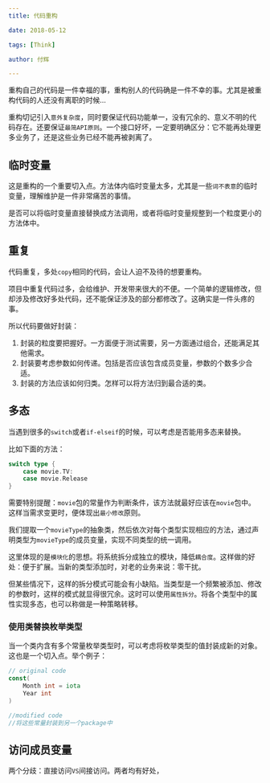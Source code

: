 ```yaml
---
title: 代码重构

date: 2018-05-12

tags: [Think]

author: 付辉

---
```


重构自己的代码是一件幸福的事，重构别人的代码确是一件不幸的事。尤其是被重构代码的人还没有离职的时候...

重构切记引入`意外复杂度`，同时要保证代码功能单一，没有冗余的、意义不明的代码存在。还要保证`最简API原则`。一个接口好坏，一定要明确区分：它不能再处理更多业务了，还是这些业务已经不能再被剥离了。

## 临时变量

这是重构的一个重要切入点。方法体内临时变量太多，尤其是一些`词不表意`的临时变量，理解维护是一件非常痛苦的事情。

是否可以将临时变量直接替换成方法调用，或者将临时变量规整到一个粒度更小的方法体中。

## 重复

代码重复，多处`copy`相同的代码，会让人迫不及待的想要重构。

项目中重复代码过多，会给维护、开发带来很大的不便。一个简单的逻辑修改，但却涉及修改好多处代码，还不能保证涉及的部分都修改了。这确实是一件头疼的事。

所以代码要做好封装：

1. 封装的粒度要把握好。一方面便于测试需要，另一方面通过组合，还能满足其他需求。
2. 封装要考虑参数如何传递。包括是否应该包含成员变量，参数的个数多少合适。
3. 封装的方法应该如何归类。怎样可以将方法归到最合适的类。

## 多态

当遇到很多的`switch`或者`if-elseif`的时候，可以考虑是否能用多态来替换。

比如下面的方法：
```go
switch type {
    case movie.TV:
    case movie.Release
}
```

需要特别提醒：`movie`包的常量作为判断条件，该方法就最好应该在`movie`包中。这样当需求变更时，便体现出`最小修改`原则。

我们提取一个`movieType`的抽象类，然后依次对每个类型实现相应的方法，通过声明类型为`movieType`的成员变量，实现不同类型的统一调用。

这里体现的是`模块化`的思想。将系统拆分成独立的模块，降低`耦合度`。这样做的好处：便于扩展。当新的类型添加时，对老的业务来说：零干扰。

但某些情况下，这样的拆分模式可能会有小缺陷。当类型是一个频繁被添加、修改的参数时，这样的模式就显得很冗余。这时可以使用`属性拆分`。将各个类型中的属性实现多态，也可以称做是一种策略转移。

### 使用类替换枚举类型

当一个类内含有多个常量枚举类型时，可以考虑将枚举类型的值封装成新的对象。这也是一个切入点。举个例子：
```go
// original code
const(
    Month int = iota
    Year int
) 

//modified code
//将这些常量封装到另一个package中
```

## 访问成员变量

两个分歧：直接访问`VS`间接访问。两者均有好处，
